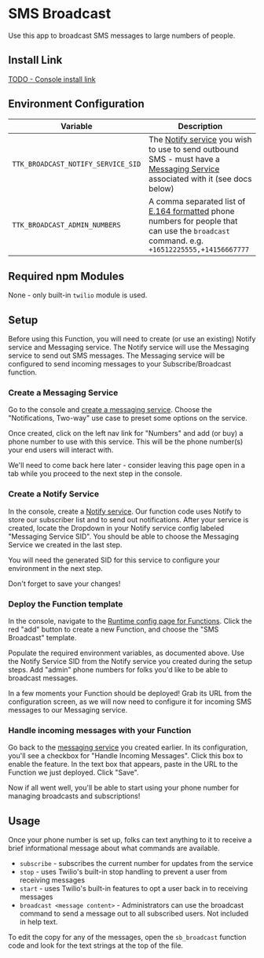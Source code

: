 # SMS Broadcast

Use this app to broadcast SMS messages to large numbers of people.

## Install Link

[TODO - Console install link](#)

## Environment Configuration

| Variable | Description |
| --- | --- |
| `TTK_BROADCAST_NOTIFY_SERVICE_SID` | The [Notify service](https://www.twilio.com/console/notify/services) you wish to use to send outbound SMS - must have a [Messaging Service](https://www.twilio.com/console/sms/services) associated with it (see docs below) |
| `TTK_BROADCAST_ADMIN_NUMBERS` | A comma separated list of [E.164 formatted](https://en.wikipedia.org/wiki/E.164) phone numbers for people that can use the `broadcast` command. e.g. `+16512225555,+14156667777` |

## Required npm Modules

None - only built-in `twilio` module is used.

## Setup

Before using this Function, you will need to create (or use an existing) Notify service and Messaging service. The Notify service will use the Messaging service to send out SMS messages. The Messaging service will be configured to send incoming messages to your Subscribe/Broadcast function.

### Create a Messaging Service

Go to the console and [create a messaging service](https://www.twilio.com/console/sms/services). Choose the "Notifications, Two-way" use case to preset some options on the service.

Once created, click on the left nav link for "Numbers" and add (or buy) a phone number to use with this service. This will be the phone number(s) your end users will interact with.

We'll need to come back here later - consider leaving this page open in a tab while you proceed to the next step in the console.

### Create a Notify Service

In the console, create a [Notify service](https://www.twilio.com/console/notify/services). Our function code uses Notify to store our subscriber list and to send out notifications. After your service is created, locate the Dropdown in your Notify service config labeled "Messaging Service SID". You should be able to choose the Messaging Service we created in the last step. 

You will need the generated SID for this service to configure your environment in the next step.

Don't forget to save your changes!

### Deploy the Function template

In the console, navigate to the [Runtime config page for Functions](https://www.twilio.com/console/runtime/functions/manage). Click the red "add" button to create a new Function, and choose the "SMS Broadcast" template. 

Populate the required environment variables, as documented above. Use the Notify Service SID from the Notify service you created during the setup steps. Add "admin" phone numbers for folks you'd like to be able to broadcast messages.

In a few moments your Function should be deployed! Grab its URL from the configuration screen, as we will now need to configure it for incoming SMS messages to our Messaging service.

### Handle incoming messages with your Function

Go back to the [messaging service](https://www.twilio.com/console/sms/services) you created earlier. In its configuration, you'll see a checkbox for "Handle Incoming Messages". Click this box to enable the feature. In the text box that appears, paste in the URL to the Function we just deployed. Click "Save".

Now if all went well, you'll be able to start using your phone number for managing broadcasts and subscriptions!

## Usage

Once your phone number is set up, folks can text anything to it to receive a brief informational message about what commands are available.

* `subscribe` - subscribes the current number for updates from the service
* `stop` - uses Twilio's built-in stop handling to prevent a user from receiving messages
* `start` - uses Twilio's built-in features to opt a user back in to receiving messages
* `broadcast <message content>` - Administrators can use the broadcast command to send a message out to all subscribed users. Not included in help text.

To edit the copy for any of the messages, open the `sb_broadcast` function code and look for the text strings at the top of the file.
